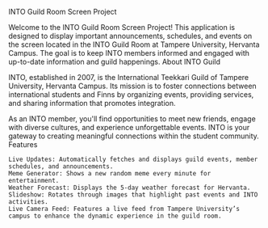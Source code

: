 INTO Guild Room Screen Project

Welcome to the INTO Guild Room Screen Project! This application is designed to display important announcements, schedules, and events on the screen located in the INTO Guild Room at Tampere University, Hervanta Campus. The goal is to keep INTO members informed and engaged with up-to-date information and guild happenings.
About INTO Guild

INTO, established in 2007, is the International Teekkari Guild of Tampere University, Hervanta Campus. Its mission is to foster connections between international students and Finns by organizing events, providing services, and sharing information that promotes integration.

As an INTO member, you'll find opportunities to meet new friends, engage with diverse cultures, and experience unforgettable events. INTO is your gateway to creating meaningful connections within the student community.
Features

    Live Updates: Automatically fetches and displays guild events, member schedules, and announcements.
    Meme Generator: Shows a new random meme every minute for entertainment.
    Weather Forecast: Displays the 5-day weather forecast for Hervanta.
    Slideshow: Rotates through images that highlight past events and INTO activities.
    Live Camera Feed: Features a live feed from Tampere University’s campus to enhance the dynamic experience in the guild room.
